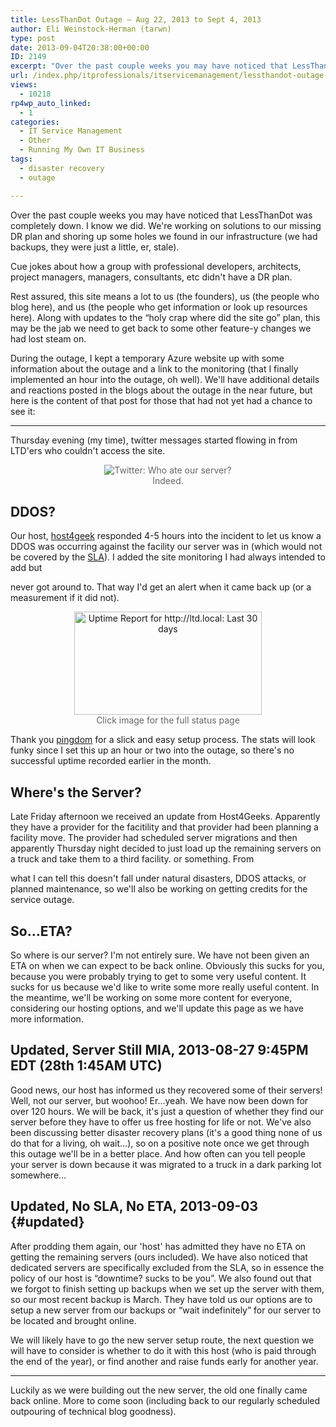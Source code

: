 ```yaml
---
title: LessThanDot Outage – Aug 22, 2013 to Sept 4, 2013
author: Eli Weinstock-Herman (tarwn)
type: post
date: 2013-09-04T20:38:00+00:00
ID: 2149
excerpt: "Over the past couple weeks you may have noticed that LessThanDot was completely down. I know we did. We're working on solutions to our missing DR plan and shoring up some holes we found in our infrastructure (we had backups, they were just a little, er,&hellip;"
url: /index.php/itprofessionals/itservicemanagement/lessthandot-outage-2013/
views:
  - 10218
rp4wp_auto_linked:
  - 1
categories:
  - IT Service Management
  - Other
  - Running My Own IT Business
tags:
  - disaster recovery
  - outage

---
```

Over the past couple weeks you may have noticed that LessThanDot was completely down. I know we did. We're working on solutions to our missing DR plan and shoring up some holes we found in our infrastructure (we had backups, they were just a little, er, stale).

Cue jokes about how a group with professional developers, architects, project managers, managers, consultants, etc didn't have a DR plan.

Rest assured, this site means a lot to us (the founders), us (the people who blog here), and us (the people who get information or look up resources here). Along with updates to the “holy crap where did the site go” plan, this may be the jab we need to get back to some other feature-y changes we had lost steam on.

During the outage, I kept a temporary Azure website up with some information about the outage and a link to the monitoring (that I finally implemented an hour into the outage, oh well). We'll have additional details and reactions posted in the blogs about the outage in the near future, but here is the content of that post for those that had not yet had a chance to see it:

* * *

Thursday evening (my time), twitter messages started flowing in from LTD'ers who couldn't access the site. 

<div style="text-align:  center; color:  #666666;">
  <img src="http://lessthandot.azurewebsites.net/images/tweets.png" alt="Twitter: Who ate our server?" title="Twitter: Who ate our server?" style="max-width: 600px;" /><br /> Indeed.
</div>

## DDOS?

Our host, [host4geek][1] responded 4-5 hours into the incident to let us know a DDOS was occurring against the facility our server was in (which would not be covered by the [SLA][2]). I added the site monitoring I had always intended to add but
          
never got around to. That way I'd get an alert when it came back up (or a measurement if it did not). 

<div style="text-align:  center; color:  #666666;">
  <a href="http://stats.pingdom.com/0nt3y09cs5iy/935183"><img src="https://share.pingdom.com/banners/4931d952" alt="Uptime Report for http://ltd.local: Last 30 days" title="Uptime Report for http://ltd.local: Last 30 days" width="300" height="165" style="max-width:  300px" /></a><br /> Click image for the full status page
</div>

Thank you [pingdom][3] for a slick and easy setup process. The stats will look funky since I set this up an hour or two into the outage, so there's no successful uptime recorded earlier in the month.

## Where's the Server?

Late Friday afternoon we received an update from Host4Geeks. Apparently they have a provider for the facitility and that provider had been planning a facility move. The provider had scheduled server migrations and then apparently Thursday night decided to just load up the remaining servers on a truck and take them to a third facility. or something. From
          
what I can tell this doesn't fall under natural disasters, DDOS attacks, or planned maintenance, so we'll also be working on getting credits for the service outage. 

## So…ETA?

So where is our server? I'm not entirely sure. We have not been given an ETA on when we can expect to be back online. Obviously this sucks for you, because you were probably trying to get to some very useful content. It sucks for us because we'd like to write some more really useful content. In the meantime, we'll be working on some more content for everyone, considering our hosting options, and we'll update this page as we have more information. 

## Updated, Server Still MIA, 2013-08-27 9:45PM EDT (28th 1:45AM UTC)

Good news, our host has informed us they recovered some of their servers! Well, not our server, but woohoo! Er…yeah. We have now been down for over 120 hours. We will be back, it's just a question of whether they find our server before they have to offer us free hosting for life or not. We've also been discussing better disaster recovery plans (it's a good thing none of us do that for a living, oh wait…), so on a positive note once we get through this outage we'll be in a better place. And how often can you tell people your server is down because it was migrated to a truck in a dark parking lot somewhere… 

## Updated, No SLA, No ETA, 2013-09-03 {#updated}

After prodding them again, our 'host' has admitted they have no ETA on getting the remaining servers (ours included). We have also noticed that dedicated servers are specifically excluded from the SLA, so in essence the policy of our host is “downtime? sucks to be you”. We also found out that we forgot to finish setting up backups when we set up the server with them, so our most recent backup is March. They have told us our options are to setup a new server from our backups or “wait indefinitely” for our server to be located and brought online. 

We will likely have to go the new server setup route, the next question we will have to consider is whether to do it with this host (who is paid through the end of the year), or find another and raise funds early for another year. 

* * *

Luckily as we were building out the new server, the old one finally came back online. More to come soon (including back to our regularly scheduled outpouring of technical blog goodness).

 [1]: http://host4geeks.com
 [2]: https://host4geeks.com/tos/
 [3]: http://pingdom.com